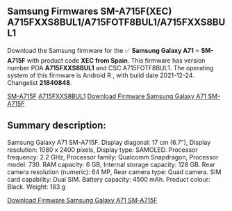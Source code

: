 <h2>Samsung Firmwares SM-A715F(XEC) A715FXXS8BUL1/A715FOTF8BUL1/A715FXXS8BUL1</h2>
Download the Samsung firmware for the ✅ <strong>Samsung Galaxy A71 </strong> ⭐ <strong>SM-A715F</strong> with product code <strong>XEC</strong> <strong> from Spain</strong>. This firmware has version number PDA <strong>A715FXXS8BUL1</strong> and CSC A715FOTF8BUL1. The operating system of this firmware is Android R , with build date 2021-12-24. Changelist <strong>21840848</strong>.

[SM-A715F](https://samfirm.shop/samsung/model/SM-A715F)
[A715FXXS8BUL1](https://samfirm.shop/samsung/pda/A715FXXS8BUL1)
[Download Firmware Samsung Galaxy A71 SM-A715F](https://samfirm.shop/samsung/firmware/484986)
<h2>Summary description:</h2>
<p>Samsung Galaxy A71 SM-A715F. Display diagonal: 17 cm (6.7"), Display resolution: 1080 x 2400 pixels, Display type: SAMOLED. Processor frequency: 2.2 GHz, Processor family: Qualcomm Snapdragon, Processor model: 730. RAM capacity: 6 GB, Internal storage capacity: 128 GB. Rear camera resolution (numeric): 64 MP, Rear camera type: Quad camera. SIM card capability: Dual SIM. Battery capacity: 4500 mAh. Product colour: Black. Weight: 183 g</p>


[Download Firmware Samsung Galaxy A71 SM-A715F](https://samfirm.shop/samsung/firmware/484986)
